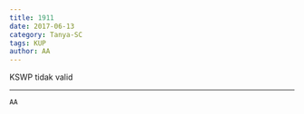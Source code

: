 ```yaml
---
title: 1911
date: 2017-06-13
category: Tanya-SC
tags: KUP
author: AA
---
```


KSWP tidak valid

---



`AA`
